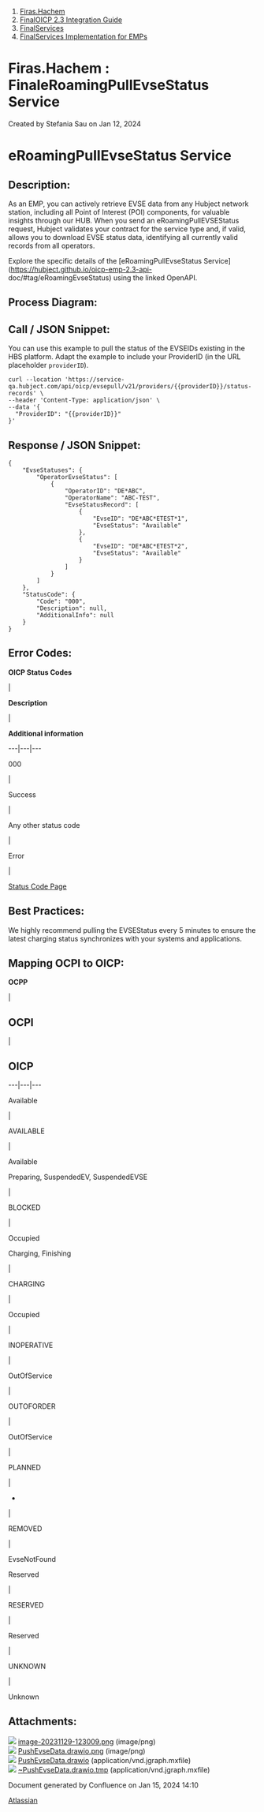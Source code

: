   1. [Firas.Hachem](index.html)
  2. [FinalOICP 2.3 Integration Guide](FinalOICP-2.3-Integration-Guide_3626500097.html)
  3. [FinalServices](FinalServices_3626500498.html)
  4. [FinalServices Implementation for EMPs](FinalServices-Implementation-for-EMPs_3626500913.html)

#  Firas.Hachem : FinaleRoamingPullEvseStatus Service

Created by  Stefania Sau on Jan 12, 2024

# eRoamingPullEvseStatus Service

## Description:

As an EMP, you can actively retrieve EVSE data from any Hubject network
station, including all Point of Interest (POI) components, for valuable
insights through our HUB. When you send an eRoamingPullEVSEStatus request,
Hubject validates your contract for the service type and, if valid, allows you
to download EVSE status data, identifying all currently valid records from all
operators.

Explore the specific details of the [eRoamingPullEvseStatus
Service](https://hubject.github.io/oicp-emp-2.3-api-
doc/#tag/eRoamingEvseStatus) using the linked OpenAPI.

## Process Diagram:

## Call / JSON Snippet:

You can use this example to pull the status of the EVSEIDs existing in the HBS
platform. Adapt the example to include your ProviderID (in the URL placeholder
`providerID`).

    
    
    curl --location 'https://service-qa.hubject.com/api/oicp/evsepull/v21/providers/{{providerID}}/status-records' \
    --header 'Content-Type: application/json' \
    --data '{
      "ProviderID": "{{providerID}}"
    }'

## Response / JSON Snippet:

    
    
    {
        "EvseStatuses": {
            "OperatorEvseStatus": [
                {
                    "OperatorID": "DE*ABC",
                    "OperatorName": "ABC-TEST",
                    "EvseStatusRecord": [
                        {
                            "EvseID": "DE*ABC*ETEST*1",
                            "EvseStatus": "Available"
                        },
                        {
                            "EvseID": "DE*ABC*ETEST*2",
                            "EvseStatus": "Available"
                        }
                    ]
                }
            ]
        },
        "StatusCode": {
            "Code": "000",
            "Description": null,
            "AdditionalInfo": null
        }
    }

## Error Codes:

 **OICP Status Codes**

|

 **Description**

|

 **Additional information**  
  
---|---|---  
  
000

|

Success

|  
  
Any other status code

|

Error

|

[Status Code Page](FinalOICP-status-code_3626501182.html)  
  
## Best Practices:

We highly recommend pulling the EVSEStatus every 5 minutes to ensure the
latest charging status synchronizes with your systems and applications.

## Mapping OCPI to OICP:

 **OCPP**

|

## OCPI

|

## OICP  
  
---|---|---  
  
Available

|

AVAILABLE

|

Available  
  
Preparing, SuspendedEV, SuspendedEVSE

|

BLOCKED

|

Occupied  
  
Charging, Finishing

|

CHARGING

|

Occupied  
  
|

INOPERATIVE

|

OutOfService  
  
|

OUTOFORDER

|

OutOfService  
  
|

PLANNED

|

-  
  
|

REMOVED

|

EvseNotFound  
  
Reserved

|

RESERVED

|

Reserved  
  
|

UNKNOWN

|

Unknown  
  
## Attachments:

![](images/icons/bullet_blue.gif)
[image-20231129-123009.png](attachments/3626500974/3626500986.png) (image/png)  
![](images/icons/bullet_blue.gif)
[PushEvseData.drawio.png](attachments/3626500974/3626500989.png) (image/png)  
![](images/icons/bullet_blue.gif)
[PushEvseData.drawio](attachments/3626500974/3626500992.drawio)
(application/vnd.jgraph.mxfile)  
![](images/icons/bullet_blue.gif)
[~PushEvseData.drawio.tmp](attachments/3626500974/3626500995.tmp)
(application/vnd.jgraph.mxfile)  

Document generated by Confluence on Jan 15, 2024 14:10

[Atlassian](http://www.atlassian.com/)

